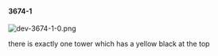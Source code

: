 #### 3674-1
![dev-3674-1-0.png](https://github.com/lil-lab/nlvr/raw/master/nlvr/dev/images/5/dev-3674-1-0.png "dev-3674-1-0.png")

there is exactly one tower which has a yellow black at the top